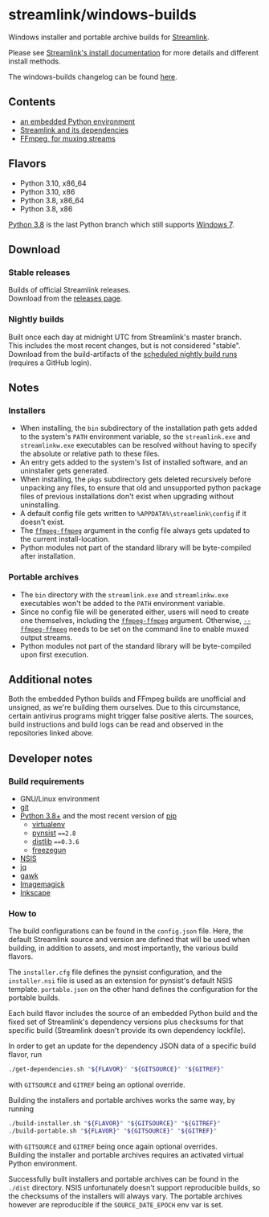streamlink/windows-builds
====

Windows installer and portable archive builds for [Streamlink](https://github.com/streamlink/streamlink).

Please see [Streamlink's install documentation](https://streamlink.github.io/install.html) for more details and different install methods.

The windows-builds changelog can be found [here](https://github.com/streamlink/windows-builds/blob/master/CHANGELOG.md).


## Contents

- [an embedded Python environment](https://github.com/streamlink/python-windows-embed)
- [Streamlink and its dependencies](https://github.com/streamlink/streamlink)
- [FFmpeg, for muxing streams](https://github.com/streamlink/FFmpeg-Builds)


## Flavors

- Python 3.10, x86_64
- Python 3.10, x86
- Python 3.8, x86_64
- Python 3.8, x86

[Python 3.8](https://endoflife.date/python) is the last Python branch which still supports [Windows 7](https://endoflife.date/windows).


## Download

### Stable releases

Builds of official Streamlink releases.  
Download from the [releases page](https://github.com/streamlink/windows-builds/releases).

### Nightly builds  

Built once each day at midnight UTC from Streamlink's master branch.  
This includes the most recent changes, but is not considered "stable".  
Download from the build-artifacts of the [scheduled nightly build runs](https://github.com/streamlink/windows-builds/actions?query=event%3Aschedule+is%3Asuccess+branch%3Amaster) (requires a GitHub login).


## Notes

### Installers

- When installing, the `bin` subdirectory of the installation path gets added to the system's `PATH` environment variable, so the `streamlink.exe` and `streamlinkw.exe` executables can be resolved without having to specify the absolute or relative path to these files.
- An entry gets added to the system's list of installed software, and an uninstaller gets generated.
- When installing, the `pkgs` subdirectory gets deleted recursively before unpacking any files, to ensure that old and unsupported python package files of previous installations don't exist when upgrading without uninstalling.
- A default config file gets written to `%APPDATA%\streamlink\config` if it doesn't exist.
- The [`ffmpeg-ffmpeg`](https://streamlink.github.io/cli.html#cmdoption-ffmpeg-ffmpeg) argument in the config file always gets updated to the current install-location.
- Python modules not part of the standard library will be byte-compiled after installation.

### Portable archives

- The `bin` directory with the `streamlink.exe` and `streamlinkw.exe` executables won't be added to the `PATH` environment variable.
- Since no config file will be generated either, users will need to create one themselves, including the [`ffmpeg-ffmpeg`](https://streamlink.github.io/cli.html#cmdoption-ffmpeg-ffmpeg) argument. Otherwise, [`--ffmpeg-ffmpeg`](https://streamlink.github.io/cli.html#cmdoption-ffmpeg-ffmpeg) needs to be set on the command line to enable muxed output streams.
- Python modules not part of the standard library will be byte-compiled upon first execution.


## Additional notes

Both the embedded Python builds and FFmpeg builds are unofficial and unsigned, as we're building them ourselves. Due to this circumstance, certain antivirus programs might trigger false positive alerts. The sources, build instructions and build logs can be read and observed in the repositories linked above.


## Developer notes

### Build requirements

- GNU/Linux environment
- [git](https://git-scm.com/)
- [Python 3.8+](https://www.python.org/) and the most recent version of [pip](https://pip.pypa.io/en/stable/)
  - [virtualenv](https://pypi.org/project/virtualenv/)
  - [pynsist](https://pypi.org/project/pynsist/) `==2.8`
  - [distlib](https://pypi.org/project/distlib/) `==0.3.6`
  - [freezegun](https://pypi.org/project/freezegun/)
- [NSIS](https://nsis.sourceforge.io/Main_Page)
- [jq](https://stedolan.github.io/jq/)
- [gawk](https://www.gnu.org/software/gawk/)
- [Imagemagick](https://imagemagick.org/index.php)
- [Inkscape](https://inkscape.org/)

### How to

The build configurations can be found in the `config.json` file. Here, the default Streamlink source and version are defined that will be used when building, in addition to assets, and most importantly, the various build flavors.

The `installer.cfg` file defines the pynsist configuration, and the `installer.nsi` file is used as an extension for pynsist's default NSIS template. `portable.json` on the other hand defines the configuration for the portable builds.

Each build flavor includes the source of an embedded Python build and the fixed set of Streamlink's dependency versions plus checksums for that specific build (Streamlink doesn't provide its own dependency lockfile).

In order to get an update for the dependency JSON data of a specific build flavor, run

```sh
./get-dependencies.sh "${FLAVOR}" "${GITSOURCE}" "${GITREF}"
```

with `GITSOURCE` and `GITREF` being an optional override.

Building the installers and portable archives works the same way, by running

```sh
./build-installer.sh "${FLAVOR}" "${GITSOURCE}" "${GITREF}"
./build-portable.sh "${FLAVOR}" "${GITSOURCE}" "${GITREF}"
```

with `GITSOURCE` and `GITREF` being once again optional overrides.  
Building the installer and portable archives requires an activated virtual Python environment.

Successfully built installers and portable archives can be found in the `./dist` directory. NSIS unfortunately doesn't support reproducible builds, so the checksums of the installers will always vary. The portable archives however are reproducible if the `SOURCE_DATE_EPOCH` env var is set.
